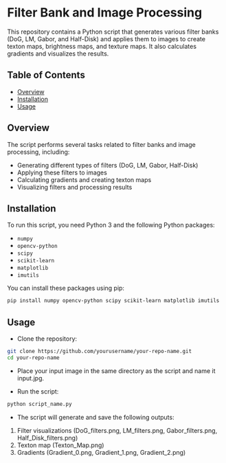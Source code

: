 # Filter Bank and Image Processing

This repository contains a Python script that generates various filter banks (DoG, LM, Gabor, and Half-Disk) and applies them to images to create texton maps, brightness maps, and texture maps. It also calculates gradients and visualizes the results.

## Table of Contents

- [Overview](#overview)
- [Installation](#installation)
- [Usage](#usage)

## Overview

The script performs several tasks related to filter banks and image processing, including:
- Generating different types of filters (DoG, LM, Gabor, Half-Disk)
- Applying these filters to images
- Calculating gradients and creating texton maps
- Visualizing filters and processing results

## Installation

To run this script, you need Python 3 and the following Python packages:
- `numpy`
- `opencv-python`
- `scipy`
- `scikit-learn`
- `matplotlib`
- `imutils`

You can install these packages using pip:

```bash
pip install numpy opencv-python scipy scikit-learn matplotlib imutils
```

## Usage
* Clone the repository:

```bash
git clone https://github.com/yourusername/your-repo-name.git
cd your-repo-name
```

* Place your input image in the same directory as the script and name it input.jpg.

* Run the script:

```bash
python script_name.py
```

* The script will generate and save the following outputs:

1. Filter visualizations (DoG_filters.png, LM_filters.png, Gabor_filters.png, Half_Disk_filters.png)
2. Texton map (Texton_Map.png)
3. Gradients (Gradient_0.png, Gradient_1.png, Gradient_2.png)

